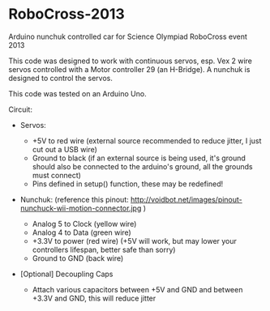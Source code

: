 RoboCross-2013
==============

Arduino nunchuk controlled car for Science Olympiad RoboCross event 2013

This code was designed to work with continuous servos, esp. Vex 2 wire servos controlled with a Motor controller 29 (an H-Bridge).
A nunchuk is designed to control the servos.

This code was tested on an Arduino Uno.

Circuit:
* Servos:
  * +5V to red wire (external source recommended to reduce jitter, I just cut out a USB wire)
  * Ground to black (if an external source is being used, it's ground should also be connected to the arduino's ground, all the grounds must connect)
  * Pins defined in setup() function, these may be redefined!

* Nunchuk: (reference this pinout: http://voidbot.net/images/pinout-nunchuck-wii-motion-connector.jpg )
  * Analog 5 to Clock (yellow wire)
  * Analog  4 to Data (green wire)
  * +3.3V to power (red wire) (+5V will work, but may lower your controllers lifespan, better safe than sorry)
  * Ground to GND (back wire)

* [Optional] Decoupling Caps
  * Attach various capacitors between +5V and GND and between +3.3V and GND, this will reduce jitter
